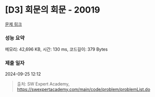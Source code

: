 # [D3] 회문의 회문 - 20019 

[문제 링크](https://swexpertacademy.com/main/code/problem/problemDetail.do?contestProbId=AY2hjCWKbykDFATh) 

### 성능 요약

메모리: 42,696 KB, 시간: 130 ms, 코드길이: 379 Bytes

### 제출 일자

2024-09-25 12:12



> 출처: SW Expert Academy, https://swexpertacademy.com/main/code/problem/problemList.do